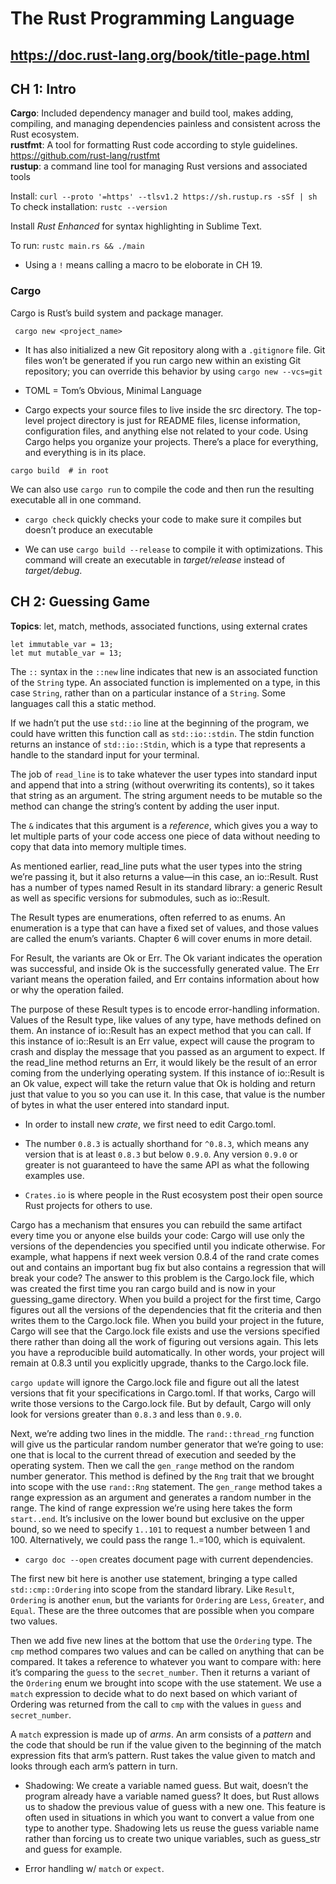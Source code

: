 # The Rust Programming Language
## https://doc.rust-lang.org/book/title-page.html
## CH 1: Intro
**Cargo**: Included dependency manager and build tool, makes adding, compiling, and managing dependencies painless and consistent across the Rust ecosystem.  
**rustfmt**: A tool for formatting Rust code according to style guidelines. https://github.com/rust-lang/rustfmt  
**rustup**: a command line tool for managing Rust versions and associated tools  

Install: `curl --proto '=https' --tlsv1.2 https://sh.rustup.rs -sSf | sh`  
To check installation: `rustc --version`

Install *Rust Enhanced* for syntax highlighting in Sublime Text.

To run: `rustc main.rs && ./main`

- Using a `!` means calling a macro to be eloborate in CH 19.

### Cargo
 
Cargo is Rust’s build system and package manager.
```
 cargo new <project_name>
``` 

- It has also initialized a new Git repository along with a `.gitignore` file. Git files won’t be generated if you run cargo new within an existing Git repository; you can override this behavior by using `cargo new --vcs=git`

- TOML = Tom’s Obvious, Minimal Language
- Cargo expects your source files to live inside the src directory. The top-level project directory is just for README files, license information, configuration files, and anything else not related to your code. Using Cargo helps you organize your projects. There’s a place for everything, and everything is in its place.

```
cargo build  # in root
```

We can also use `cargo run` to compile the code and then run the resulting executable all in one command.

- `cargo check` quickly checks your code to make sure it compiles but doesn’t produce an executable

- We can use `cargo build --release` to compile it with optimizations. This command will create an executable in _target/release_ instead of _target/debug_.


## CH 2: Guessing Game
**Topics**: let, match, methods, associated functions, using external crates

```
let immutable_var = 13;
let mut mutable_var = 13;
```

The `::` syntax in the `::new` line indicates that new is an associated function of the `String` type. An associated function is implemented on a type, in this case `String`, rather than on a particular instance of a `String`. Some languages call this a static method.

If we hadn’t put the use `std::io` line at the beginning of the program, we could have written this function call as `std::io::stdin`. The stdin function returns an instance of `std::io::Stdin`, which is a type that represents a handle to the standard input for your terminal.

The job of `read_line` is to take whatever the user types into standard input and append that into a string (without overwriting its contents), so it takes that string as an argument. The string argument needs to be mutable so the method can change the string’s content by adding the user input.

The `&` indicates that this argument is a _reference_, which gives you a way to let multiple parts of your code access one piece of data without needing to copy that data into memory multiple times.

As mentioned earlier, read_line puts what the user types into the string we’re passing it, but it also returns a value—in this case, an io::Result. Rust has a number of types named Result in its standard library: a generic Result as well as specific versions for submodules, such as io::Result.

The Result types are enumerations, often referred to as enums. An enumeration is a type that can have a fixed set of values, and those values are called the enum’s variants. Chapter 6 will cover enums in more detail.

For Result, the variants are Ok or Err. The Ok variant indicates the operation was successful, and inside Ok is the successfully generated value. The Err variant means the operation failed, and Err contains information about how or why the operation failed.

The purpose of these Result types is to encode error-handling information. Values of the Result type, like values of any type, have methods defined on them. An instance of io::Result has an expect method that you can call. If this instance of io::Result is an Err value, expect will cause the program to crash and display the message that you passed as an argument to expect. If the read_line method returns an Err, it would likely be the result of an error coming from the underlying operating system. If this instance of io::Result is an Ok value, expect will take the return value that Ok is holding and return just that value to you so you can use it. In this case, that value is the number of bytes in what the user entered into standard input.


- In order to install new _crate_, we first need to edit Cargo.toml.

-  The number `0.8.3` is actually shorthand for `^0.8.3`, which means any version that is at least `0.8.3` but below `0.9.0`. Any version `0.9.0` or greater is not guaranteed to have the same API as what the following examples use.

- `Crates.io` is where people in the Rust ecosystem post their open source Rust projects for others to use.

Cargo has a mechanism that ensures you can rebuild the same artifact every time you or anyone else builds your code: Cargo will use only the versions of the dependencies you specified until you indicate otherwise. For example, what happens if next week version 0.8.4 of the rand crate comes out and contains an important bug fix but also contains a regression that will break your code? The answer to this problem is the Cargo.lock file, which was created the first time you ran cargo build and is now in your guessing_game directory. When you build a project for the first time, Cargo figures out all the versions of the dependencies that fit the criteria and then writes them to the Cargo.lock file. When you build your project in the future, Cargo will see that the Cargo.lock file exists and use the versions specified there rather than doing all the work of figuring out versions again. This lets you have a reproducible build automatically. In other words, your project will remain at 0.8.3 until you explicitly upgrade, thanks to the Cargo.lock file.

`cargo update` will ignore the Cargo.lock file and figure out all the latest versions that fit your specifications in Cargo.toml. If that works, Cargo will write those versions to the Cargo.lock file. But by default, Cargo will only look for versions greater than `0.8.3` and less than `0.9.0`.

Next, we’re adding two lines in the middle. The `rand::thread_rng` function will give us the particular random number generator that we’re going to use: one that is local to the current thread of execution and seeded by the operating system. Then we call the `gen_range` method on the random number generator. This method is defined by the `Rng` trait that we brought into scope with the use `rand::Rng` statement. The `gen_range` method takes a range expression as an argument and generates a random number in the range. The kind of range expression we’re using here takes the form `start..end`. It’s inclusive on the lower bound but exclusive on the upper bound, so we need to specify `1..101` to request a number between 1 and 100. Alternatively, we could pass the range 1..=100, which is equivalent.

- `cargo doc --open` creates document page with current dependencies.

The first new bit here is another use statement, bringing a type called `std::cmp::Ordering` into scope from the standard library. Like `Result`, `Ordering` is another `enum`, but the variants for `Ordering` are `Less`, `Greater`, and `Equal`. These are the three outcomes that are possible when you compare two values.

Then we add five new lines at the bottom that use the `Ordering` type. The `cmp` method compares two values and can be called on anything that can be compared. It takes a reference to whatever you want to compare with: here it’s comparing the `guess` to the `secret_number`. Then it returns a variant of the `Ordering` enum we brought into scope with the use statement. We use a `match` expression to decide what to do next based on which variant of Ordering was returned from the call to `cmp` with the values in `guess` and `secret_number`.

A `match` expression is made up of _arms_. An arm consists of a _pattern_ and the code that should be run if the value given to the beginning of the match expression fits that arm’s pattern. Rust takes the value given to match and looks through each arm’s pattern in turn. 

- Shadowing: We create a variable named guess. But wait, doesn’t the program already have a variable named guess? It does, but Rust allows us to shadow the previous value of guess with a new one. This feature is often used in situations in which you want to convert a value from one type to another type. Shadowing lets us reuse the guess variable name rather than forcing us to create two unique variables, such as guess_str and guess for example. 

- Error handling w/ `match` or `expect`.

